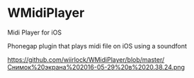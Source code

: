 # WMidiPlayer
Midi Player for iOS

Phonegap plugin that plays midi file on iOS using a soundfont

https://github.com/wiirlock/WMidiPlayer/blob/master/Снимок%20экрана%202016-05-29%20в%2020.38.24.png
